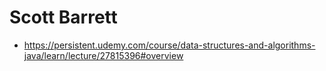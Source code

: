 # Scott Barrett
- https://persistent.udemy.com/course/data-structures-and-algorithms-java/learn/lecture/27815396#overview
